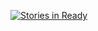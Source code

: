 [![Stories in Ready](https://badge.waffle.io/piecyk/image-shop.png?label=ready&title=Ready)](https://waffle.io/piecyk/image-shop)
